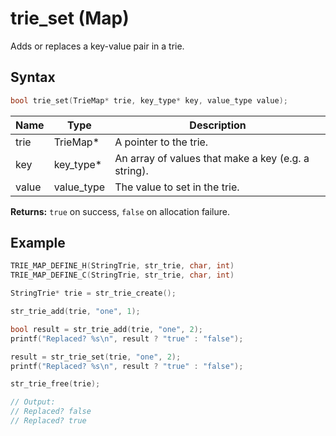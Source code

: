# trie_set (Map)

Adds or replaces a key-value pair in a trie.

## Syntax

```c
bool trie_set(TrieMap* trie, key_type* key, value_type value);
```

| Name | Type | Description |
| --- | --- | --- |
| trie | TrieMap* | A pointer to the trie. |
| key | key_type* | An array of values that make a key (e.g. a string). |
| value | value_type | The value to set in the trie. |

**Returns:** `true` on success, `false` on allocation failure.

## Example

```c
TRIE_MAP_DEFINE_H(StringTrie, str_trie, char, int)
TRIE_MAP_DEFINE_C(StringTrie, str_trie, char, int)

StringTrie* trie = str_trie_create();

str_trie_add(trie, "one", 1);

bool result = str_trie_add(trie, "one", 2);
printf("Replaced? %s\n", result ? "true" : "false");

result = str_trie_set(trie, "one", 2);
printf("Replaced? %s\n", result ? "true" : "false");

str_trie_free(trie);

// Output:
// Replaced? false
// Replaced? true
```